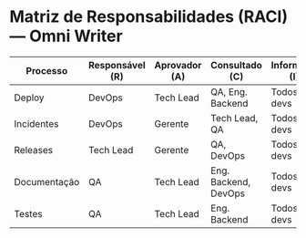 # Matriz de Responsabilidades (RACI) — Omni Writer

| Processo         | Responsável (R) | Aprovador (A) | Consultado (C)      | Informado (I)         |
|------------------|-----------------|---------------|---------------------|-----------------------|
| Deploy           | DevOps          | Tech Lead     | QA, Eng. Backend    | Todos os devs         |
| Incidentes       | DevOps          | Gerente       | Tech Lead, QA       | Todos os devs         |
| Releases         | Tech Lead       | Gerente       | QA, DevOps          | Todos os devs         |
| Documentação     | QA              | Tech Lead     | Eng. Backend, DevOps| Todos os devs         |
| Testes           | QA              | Tech Lead     | Eng. Backend        | Todos os devs         | 